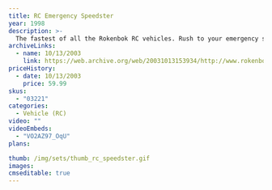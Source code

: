 ```yaml
---
title: RC Emergency Speedster
year: 1998
description: >-
  The fastest of all the Rokenbok RC vehicles. Rush to your emergency site with controllable flashing lights and siren. You turn lights and siren on or off. Includes barricades and cones to secure the area. Requires Start Set and three AA batteries.
archiveLinks:
  - name: 10/13/2003
    link: https://web.archive.org/web/20031013153934/http://www.rokenbok.com/catalog/pd_rcv_speedster.html
priceHistory:
  - date: 10/13/2003
    price: 59.99
skus:
  - "03221"
categories: 
  - Vehicle (RC)
video: ""
videoEmbeds:
  - "VO2AZ97_OqU"
plans:

thumb: /img/sets/thumb_rc_speedster.gif
images:
cmseditable: true
---
```

